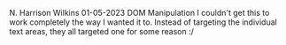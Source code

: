 N. Harrison Wilkins
01-05-2023
DOM Manipulation
I couldn't get this to work completely the way I wanted it to. Instead of targeting the individual text areas, they all targeted one for some reason :/
